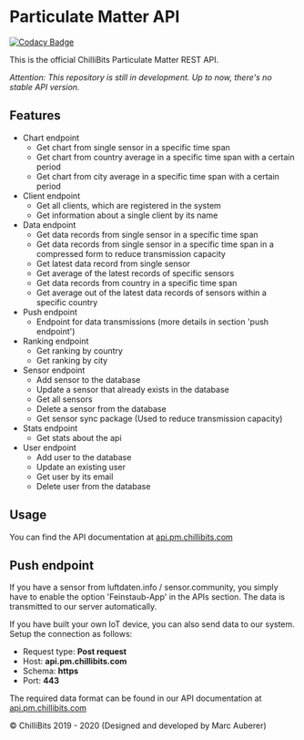 # Particulate Matter API

[![Codacy Badge](https://api.codacy.com/project/badge/Grade/a14af7aaa8414e62a4a62a7c9bf0e4db)](https://app.codacy.com/manual/marcauberer/particulate-matter-api?utm_source=github.com&utm_medium=referral&utm_content=marcauberer/particulate-matter-api&utm_campaign=Badge_Grade_Dashboard)

This is the official ChilliBits Particulate Matter REST API.

*Attention: This repository is still in development. Up to now, there's no stable API version.*

## Features
-   Chart endpoint
    -   Get chart from single sensor in a specific time span
    -   Get chart from country average in a specific time span with a certain period
    -   Get chart from city average in a specific time span with a certain period
-   Client endpoint
    -   Get all clients, which are registered in the system
    -   Get information about a single client by its name
-   Data endpoint
    -   Get data records from single sensor in a specific time span
    -   Get data records from single sensor in a specific time span in a compressed form to reduce transmission capacity
    -   Get latest data record from single sensor
    -   Get average of the latest records of specific sensors
    -   Get data records from country in a specific time span
    -   Get average out of the latest data records of sensors within a specific country
-   Push endpoint
    -   Endpoint for data transmissions (more details in section 'push endpoint')
-   Ranking endpoint
    -   Get ranking by country
    -   Get ranking by city
-   Sensor endpoint
    -   Add sensor to the database
    -   Update a sensor that already exists in the database
    -   Get all sensors
    -   Delete a sensor from the database
    -   Get sensor sync package (Used to reduce transmission capacity)
-   Stats endpoint
    -   Get stats about the api
-   User endpoint
    -   Add user to the database
    -   Update an existing user
    -   Get user by its email
    -   Delete user from the database

## Usage

You can find the API documentation at [api.pm.chillibits.com](https://api.pm.chillibits.com/swagger-ui.html)

## Push endpoint

If you have a sensor from luftdaten.info / sensor.community, you simply have to enable the option 'Feinstaub-App' in the APIs section. The data is transmitted to our server automatically.

If you have built your own IoT device, you can also send data to our system. Setup the connection as follows:

-   Request type: **Post request**
-   Host: **api.pm.chillibits.com**
-   Schema: **https**
-   Port: **443**

The required data format can be found in our API documentation at [api.pm.chillibits.com](https://api.pm.chillibits.com/swagger-ui.html#/push/pushDataUsingPOST)

© ChilliBits 2019 - 2020 (Designed and developed by Marc Auberer)
